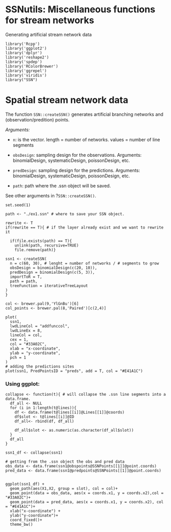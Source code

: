 # SSNutils: Miscellaneous functions for stream networks

Generating artificial stream network data

```{r, warning=F, message=F}
library('Rcpp')
library('ggplot2')
library('dplyr')
library('reshape2')
library('spdep')
library('RColorBrewer')
library('ggrepel')
library('viridis')
library("SSN")
```


# Spatial stream network data 

The function ```SSN::createSSN()``` generates artificial branching networks and (observation/predition) points.

*Arguments:*

- ```n```: is the vector. length = number of networks. values = number of line segments

- ```obsDesign```: sampling design for the observations. Arguments: binomialDesign, systematicDesign, poissonDesign, etc.

- ```predDesign```: sampling design for the predictions. Arguments: binomialDesign, systematicDesign, poissonDesign, etc.

- ```path```: path where the .ssn object will be saved.

See other arguments in ?```SSN::createSSN()```.

```{r, warning=F, message=F}
set.seed(1)

path <- "./ex1.ssn" # where to save your SSN object.

rewrite <- T
if(rewrite == T){ # if the layer already exist and we want to rewrite it

  if(file.exists(path) == T){
    unlink(path, recursive=TRUE)
    file.remove(path)}
  
ssn1 <- createSSN(
  n = c(60, 30), # lenght = number of networks / # segments to grow
  obsDesign = binomialDesign(c(20, 10)),
  predDesign = binomialDesign(c(5, 3)),
  importToR = T,
  path = path,
  treeFunction = iterativeTreeLayout
)
}
```


```{r, warning=F, message=F}
col <- brewer.pal(9,'YlGnBu')[6]
col_points <- brewer.pal(8,'Paired')[c(2,4)]

plot(
  ssn1,
  lwdLineCol = "addfunccol",
  lwdLineEx = 8,
  lineCol = col,
  cex = 1,
  col = "#33A02C",
  xlab = "x-coordinate",
  ylab = "y-coordinate",
  pch = 1
)
# adding the predictions sites
plot(ssn1, PredPointsID = "preds", add = T, col = "#E41A1C")
```


### Using ggplot:

```{r, warning=F, message=F}
collapse <- function(t){ # will collapse the .ssn line segments into a data.frame.
  df_all <- NULL
  for (i in 1:length(t@lines)){
    df <- data.frame(t@lines[[i]]@Lines[[1]]@coords)
    df$slot <- t@lines[[i]]@ID
    df_all<- rbind(df, df_all)
    
    df_all$slot <- as.numeric(as.character(df_all$slot))
  }
  df_all
}

ssn1_df <- collapse(ssn1)

# getting from the .ssn object the obs and pred data
obs_data <- data.frame(ssn1@obspoints@SSNPoints[[1]]@point.coords)
pred_data <- data.frame(ssn1@predpoints@SSNPoints[[1]]@point.coords)


ggplot(ssn1_df) + 
  geom_path(aes(X1,X2, group = slot), col = col)+
  geom_point(data = obs_data, aes(x = coords.x1, y = coords.x2),col = "#33A02C")+
  geom_point(data = pred_data, aes(x = coords.x1, y = coords.x2), col = "#E41A1C")+
  xlab("x-coordinate") +
  ylab("y-coordinate")+
  coord_fixed()+
  theme_bw()
```
